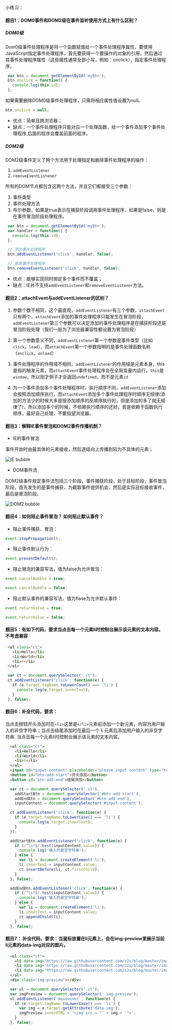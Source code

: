 小练习：

#### 题目1：DOM0事件和DOM2级在事件监听使用方式上有什么区别？

##### DOM0级

Dom0级事件处理程序是将一个函数赋值给一个事件处理程序属性，要使用JavaScript指定事件处理程序，首先要获得一个要操作的对象的引用，然后通过其事件处理程序属性（这些属性通常全部小写，例如：onclick），指定事件处理程序。

```javascript
 var btn = document.getElementById('myBtn');
 btn.onclick = function() {
   console.log(this.id);
 };
 ```

 如果需要删除DOM0级事件处理程序，只需将相应属性值设置为null。

 ```javascript
 btn.onclick = null;
 ```

 * 优点：简单且跨浏览器；
 * 缺点：一个事件处理程序只能对应一个处理函数，给一个事件添加多个事件处理程序,后面的程序会覆盖前面的程序。

##### DOM2级

DOM2级事件定义了两个方法用于处理指定和删除事件处理程序的操作：

1. `addEventListener`
2. `removeEventListener`

所有的DOM节点都包含这两个方法，并且它们都接受三个参数：

1. 事件类型
2. 事件处理方法
3. 布尔参数，如果是true表示在捕获阶段调用事件处理程序，如果是false，则是在事件冒泡阶段处理程序。

```javascript
 var btn = document.getElementById('myBtn');
 var handler = function() {
   console.log(this.id);
 };

 // 添加事件处理程序
 btn.addEventListener('click', handler, false);

 // 删除事件处理程序
 btn.removeEventListener('click', handler, false);
 ```

* 优点：能够实现同时绑定多个事件而不覆盖；
* 缺点：IE并不支持`addEventListener`和`removeEventListener`方法。


#### 题目2：attachEvent与addEventListener的区别？

1. 参数个数不相同，这个最直观，`addEventListener`有三个参数，`attachEvent`只有两个，`attachEvent`添加的事件处理程序只能发生在冒泡阶段，`addEventListener`第三个参数可以决定添加的事件处理程序是在捕获阶段还是冒泡阶段处理（我们一般为了浏览器兼容性都设置为冒泡阶段）

2. 第一个参数意义不同，`addEventListener`第一个参数是事件类型（比如`click`，`load`），而`attachEvent`第一个参数指明的是事件处理函数名称（`onclick`，`onload`）

3. 事件处理程序的作用域不相同，`addEventListener`的作用域是元素本身，this是指的触发元素，而`attachEvent`事件处理程序会在全局变量内运行，`this`是`window`，所以刚才例子才会返回`undefined`，而不是元素`id`

4. 为一个事件添加多个事件处理程序时，执行顺序不同，`addEventListener`添加会按照添加顺序执行，而`attachEvent`添加多个事件处理程序时顺序无规律(添加的方法少的时候大多是按添加顺序的反顺序执行的，但是添加的多了就无规律了)，所以添加多个的时候，不依赖执行顺序的还好，若是依赖于函数执行顺序，最好自己处理，不要指望浏览器。

#### 题目3：解释IE事件冒泡和DOM2事件传播机制？

* IE的事件冒泡

事件开始时由最具体的元素接收，然后逐级向上传播到较为不具体的元素；

![IE bubble](https://raw.githubusercontent.com/z2x/blog/master/images/IE-bubble.png)

* DOM事件流

DOM2级事件规定事件流包括三个阶段，事件捕获阶段，处于目标阶段，事件冒泡阶段，首先发生的是事件捕获，为截取事件提供机会，然后是实际目标接收事件，最后是冒泡阶段。

![DOM2 bubble](https://raw.githubusercontent.com/z2x/blog/master/images/DOM2-bubble.png)

#### 题目4：如何阻止事件冒泡？ 如何阻止默认事件？

* 阻止事件捕获、冒泡：

```javascript
event.stopPropagation();
```

* 阻止事件默认行为：

```javascript
event.preventDefault();
```

* 阻止冒泡的兼容写法，值为false为允许冒泡：

```javascript
event.cancelBubble = true;

event.cancelBubble = false;
```

* 阻止默认事件的兼容写法，值为flase为允许默认事件：

```javascript
event.returnValue = true;

event.returnValue = false;
```

#### 题目5：有如下代码，要求当点击每一个元素li时控制台展示该元素的文本内容。不考虑兼容

```html
 <ul class="ct">
   <li>Hello</li>
   <li>World</li>
   <li>!</li>
 </ul>
```

```javascript
 var ct = document.querySelector('.ct');
 ct.addEventListener('click', function(e) {
   if (e.target.tagName.toLowerCase() === 'li') {
     console.log(e.target.innerText);
   }
 }, false);
 ```

#### 题目6：补全代码，要求：

当点击按钮开头添加时在`<li>`这里是`</li>`元素前添加一个新元素，内容为用户输入的非空字符串；当点击结尾添加时在最后一个 li 元素后添加用户输入的非空字符串.
当点击每一个元素li时控制台展示该元素的文本内容。

```html
  <ul class="ct">
    <li>Hello</li>
    <li>World</li>
    <li>!</li>
  </ul>
  <input id="input-content" placeholder="please input content" type="text">
  <button id="btn-add-start">开头添加</button>
  <button id="btn-add-end">结尾添加</button>
```

```javascript
  var ct = document.querySelector('.ct'),
    addStartBtn = document.querySelector('#btn-add-start'),
    addEndBtn = document.querySelector('#btn-add-end'),
    inputContent = document.querySelector('#input-content');

  ct.addEventListener('click', function(e) {
    if (e.target.tagName.toLowerCase() === 'li') {
      console.log(e.target.innerText);
    }
  });

  addStartBtn.addEventListener('click', function(e) {
    if (/^\s*$/.test(inputContent.value)) {
      console.log('输入的是空字符串');
    } else {
      var li = document.createElement('li');
      li.innerText = inputContent.value;
      ct.insertBefore(li, ct.firstChild);
    }
  }, false);

  addEndBtn.addEventListener('click', function(e) {
    if (/^\s*$/.test(inputContent.value)) {
      console.log('输入的是空字符串');
    } else {
      var li = document.createElement('li');
      li.innerText = inputContent.value;
      ct.appendChild(li);
    }
  }, false);
  ```

#### 题目7： 补全代码，要求：当鼠标放置在li元素上，会在img-preview里展示当前li元素的data-img对应的图片。

```html
  <ul class="ct">
    <li data-img="https://raw.githubusercontent.com/z2x/blog/master/images/people-sea.jpg">鼠标放置查看图片1</li>
    <li data-img="https://raw.githubusercontent.com/z2x/blog/master/images/Sky-background.jpg">鼠标放置查看图片2</li>
    <li data-img="https://raw.githubusercontent.com/z2x/blog/master/images/sky-sea-finish.jpg">鼠标放置查看图片3</li>
  </ul>
  <div class="img-preview"></div>
```

```javascript
  var ul = document.querySelector('.ct');
  var imgPreview = document.querySelector('.img-preview');
  ul.addEventListener('mouseover', function(e) {
    if (e.target.tagName.toLowerCase() === 'li') {
      var img = e.target.getAttribute('data-img');
      imgPreview.innerHTML = '<img src = "' + img + '">';
    }
  }, false);
```


